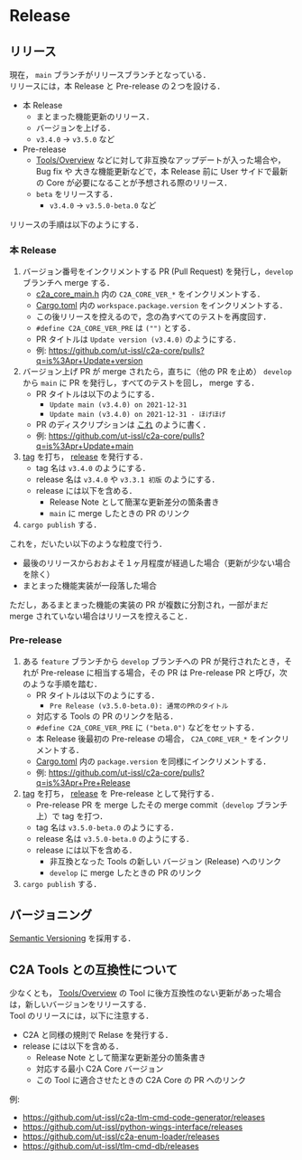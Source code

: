 # Release

## リリース
現在， `main` ブランチがリリースブランチとなっている．  
リリースには，本 Release と Pre-release の２つを設ける．

- 本 Release
    - まとまった機能更新のリリース．
    - バージョンを上げる．
    - `v3.4.0` → `v3.5.0` など
- Pre-release
    - [Tools/Overview](../tools/overview.md) などに対して非互換なアップデートが入った場合や，Bug fix や 大きな機能更新などで，本 Release 前に User サイドで最新の Core が必要になることが予想される際のリリース．
    - `beta` をリリースする．
        - `v3.4.0` → `v3.5.0-beta.0` など

リリースの手順は以下のようにする．

### 本 Release

1. バージョン番号をインクリメントする PR (Pull Request) を発行し，`develop` ブランチへ merge する．
    - [c2a_core_main.h](https://github.com/arkedge/c2a-core/blob/develop/c2a_core_main.h) 内の `C2A_CORE_VER_*` をインクリメントする．
    - [Cargo.toml](https://github.com/arkedge/c2a-core/blob/develop/Cargo.toml) 内の `workspace.package.version` をインクリメントする．
    - この後リリースを控えるので，念の為すべてのテストを再度回す．
    - `#define C2A_CORE_VER_PRE` は `("")` とする．
    - PR タイトルは `Update version (v3.4.0)` のようにする．
    - 例: https://github.com/ut-issl/c2a-core/pulls?q=is%3Apr+Update+version
1. バージョン上げ PR が merge されたら，直ちに（他の PR を止め） `develop` から `main` に PR を発行し，すべてのテストを回し， merge する．
    - PR タイトルは以下のようにする．
        - `Update main (v3.4.0) on 2021-12-31`
        - `Update main (v3.4.0) on 2021-12-31 - ほげほげ`
    - PR のディスクリプションは [これ](https://github.com/ut-issl/c2a-core/pull/151) のように書く．
    - 例: https://github.com/ut-issl/c2a-core/pulls?q=is%3Apr+Update+main
1. [tag](https://github.com/ut-issl/c2a-core/tags) を打ち， [release](https://github.com/ut-issl/c2a-core/releases) を発行する．
    - tag 名は `v3.4.0` のようにする．
    - release 名は `v3.4.0` や `v3.3.1 初版` のようにする．
    - release には以下を含める．
        - Release Note として簡潔な更新差分の箇条書き
        - `main` に merge したときの PR のリンク
1. `cargo publish` する．

これを，だいたい以下のような粒度で行う．

- 最後のリリースからおおよそ１ヶ月程度が経過した場合（更新が少ない場合を除く）
- まとまった機能実装が一段落した場合

ただし，あるまとまった機能の実装の PR が複数に分割され，一部がまだ merge されていない場合はリリースを控えること．

### Pre-release
1. ある `feature` ブランチから `develop` ブランチへの PR が発行されたとき，それが Pre-release に相当する場合，その PR は Pre-release PR と呼び，次のような手順を踏む．
    - PR タイトルは以下のようにする．
        - `Pre Release (v3.5.0-beta.0): 通常のPRのタイトル`
    - 対応する Tools の PR のリンクを貼る．
    - `#define C2A_CORE_VER_PRE` に `("beta.0")` などをセットする．
    - 本 Release 後最初の Pre-release の場合， `C2A_CORE_VER_*` をインクリメントする．
    - [Cargo.toml](https://github.com/arkedge/c2a-core/blob/develop/Cargo.toml) 内の `package.version` を同様にインクリメントする．
    - 例: https://github.com/ut-issl/c2a-core/pulls?q=is%3Apr+Pre+Release
1. [tag](https://github.com/ut-issl/c2a-core/tags) を打ち， [release](https://github.com/ut-issl/c2a-core/releases) を Pre-release として発行する．
    - Pre-release PR を merge したその merge commit（`develop` ブランチ上）で tag を打つ．
    - tag 名は `v3.5.0-beta.0` のようにする．
    - release 名は `v3.5.0-beta.0` のようにする．
    - release には以下を含める．
        - 非互換となった Tools の新しい バージョン (Release) へのリンク
        - `develop` に merge したときの PR のリンク
1. `cargo publish` する．


## バージョニング
[Semantic Versioning](https://semver.org) を採用する．


## C2A Tools との互換性について
少なくとも， [Tools/Overview](../tools/overview.md) の Tool に後方互換性のない更新があった場合は，新しいバージョンをリリースする．  
Tool のリリースには，以下に注意する．

- C2A と同様の規則で Relase を発行する．
- release には以下を含める．
    - Release Note として簡潔な更新差分の箇条書き
    - 対応する最小 C2A Core バージョン
    - この Tool に適合させたときの C2A Core の PR へのリンク

例:

- https://github.com/ut-issl/c2a-tlm-cmd-code-generator/releases
- https://github.com/ut-issl/python-wings-interface/releases
- https://github.com/ut-issl/c2a-enum-loader/releases
- https://github.com/ut-issl/tlm-cmd-db/releases
